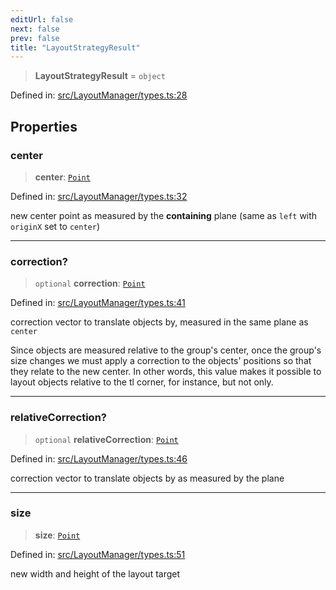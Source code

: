 ```yaml
---
editUrl: false
next: false
prev: false
title: "LayoutStrategyResult"
---
```


> **LayoutStrategyResult** = `object`

Defined in: [src/LayoutManager/types.ts:28](https://github.com/fabricjs/fabric.js/blob/e114448a1bce9b68a3e1bba337bc0c83a35c1aa5/src/LayoutManager/types.ts#L28)

## Properties

### center

> **center**: [`Point`](/api/classes/point/)

Defined in: [src/LayoutManager/types.ts:32](https://github.com/fabricjs/fabric.js/blob/e114448a1bce9b68a3e1bba337bc0c83a35c1aa5/src/LayoutManager/types.ts#L32)

new center point as measured by the **containing** plane (same as `left` with `originX` set to `center`)

***

### correction?

> `optional` **correction**: [`Point`](/api/classes/point/)

Defined in: [src/LayoutManager/types.ts:41](https://github.com/fabricjs/fabric.js/blob/e114448a1bce9b68a3e1bba337bc0c83a35c1aa5/src/LayoutManager/types.ts#L41)

correction vector to translate objects by, measured in the same plane as `center`

Since objects are measured relative to the group's center, once the group's size changes we must apply a correction to
the objects' positions so that they relate to the new center.
In other words, this value makes it possible to layout objects relative to the tl corner, for instance, but not only.

***

### relativeCorrection?

> `optional` **relativeCorrection**: [`Point`](/api/classes/point/)

Defined in: [src/LayoutManager/types.ts:46](https://github.com/fabricjs/fabric.js/blob/e114448a1bce9b68a3e1bba337bc0c83a35c1aa5/src/LayoutManager/types.ts#L46)

correction vector to translate objects by as measured by the plane

***

### size

> **size**: [`Point`](/api/classes/point/)

Defined in: [src/LayoutManager/types.ts:51](https://github.com/fabricjs/fabric.js/blob/e114448a1bce9b68a3e1bba337bc0c83a35c1aa5/src/LayoutManager/types.ts#L51)

new width and height of the layout target
